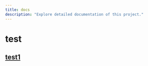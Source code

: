 ```yaml
---
title: docs
description: "Explore detailed documentation of this project."
---
```


# test

## [test1](/test1/)